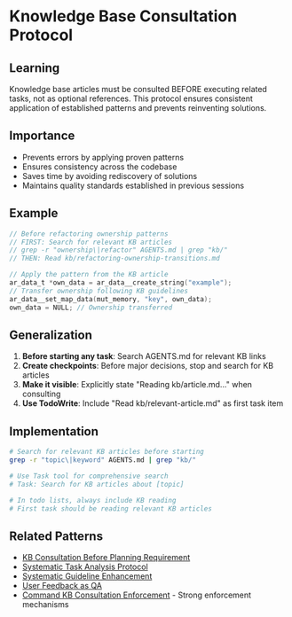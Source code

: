 # Knowledge Base Consultation Protocol

## Learning
Knowledge base articles must be consulted BEFORE executing related tasks, not as optional references. This protocol ensures consistent application of established patterns and prevents reinventing solutions.

## Importance
- Prevents errors by applying proven patterns
- Ensures consistency across the codebase
- Saves time by avoiding rediscovery of solutions
- Maintains quality standards established in previous sessions

## Example
```c
// Before refactoring ownership patterns
// FIRST: Search for relevant KB articles
// grep -r "ownership\|refactor" AGENTS.md | grep "kb/"
// THEN: Read kb/refactoring-ownership-transitions.md

// Apply the pattern from the KB article
ar_data_t *own_data = ar_data__create_string("example");
// Transfer ownership following KB guidelines
ar_data__set_map_data(mut_memory, "key", own_data);
own_data = NULL; // Ownership transferred
```

## Generalization
1. **Before starting any task**: Search AGENTS.md for relevant KB links
2. **Create checkpoints**: Before major decisions, stop and search for KB articles
3. **Make it visible**: Explicitly state "Reading kb/article.md..." when consulting
4. **Use TodoWrite**: Include "Read kb/relevant-article.md" as first task item

## Implementation
```bash
# Search for relevant KB articles before starting
grep -r "topic\|keyword" AGENTS.md | grep "kb/"

# Use Task tool for comprehensive search
# Task: Search for KB articles about [topic]

# In todo lists, always include KB reading
# First task should be reading relevant KB articles
```

## Related Patterns
- [KB Consultation Before Planning Requirement](kb-consultation-before-planning-requirement.md)
- [Systematic Task Analysis Protocol](systematic-task-analysis-protocol.md)
- [Systematic Guideline Enhancement](systematic-guideline-enhancement.md)
- [User Feedback as QA](user-feedback-as-qa.md)
- [Command KB Consultation Enforcement](command-kb-consultation-enforcement.md) - Strong enforcement mechanisms